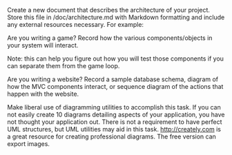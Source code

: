 



Create a new document that describes the architecture of your project. Store this file in /doc/architecture.md with Markdown formatting and include any external resources necessary. For example:

Are you writing a game? Record how the various components/objects in your system will interact.

Note: this can help you figure out how you will test those components if you can separate them from the game loop.

Are you writing a website? Record a sample database schema, diagram of how the MVC components interact, or sequence diagram of the actions that happen with the website.

Make liberal use of diagramming utilities to accomplish this task. If you can not easily create 10 diagrams detailing aspects of your application, you have not thought your application out. There is not a requirement to have perfect UML structures, but UML utilities may aid in this task. http://creately.com is a great resource for creating professional diagrams. The free version can export images.
